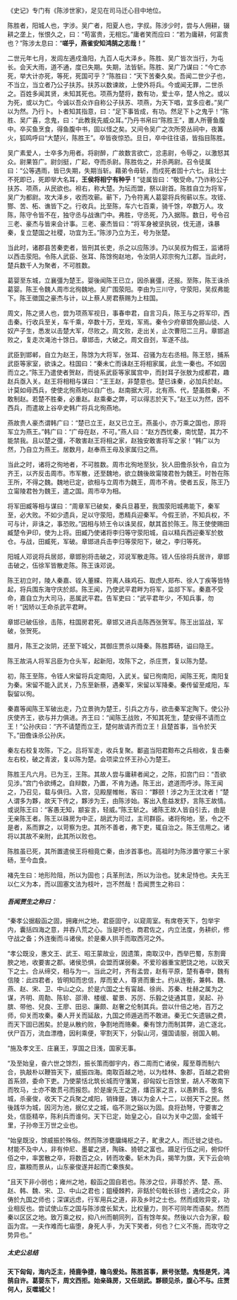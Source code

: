 《史记》专门有《陈涉世家》，足见在司马迁心目中地位。

陈胜者，阳城人也，字涉。吴广者，阳夏人也，字叔。陈涉少时，尝与人佣耕，辍耕之垄上，怅恨久之，曰：“苟富贵，无相忘。”庸者笑而应曰：“若为庸耕，何富贵也？”陈涉太息曰：“**嗟乎，燕雀安知鸿鹄之志哉！**”

二世元年七月，发闾左適戍渔阳，九百人屯大泽乡。陈胜、吴广皆次当行，为屯长。会天大雨，道不通，度已失期。失期，法皆斩。陈胜、吴广乃谋曰：“今亡亦死，举大计亦死，等死，死国可乎？”陈胜曰：“天下苦秦久矣。吾闻二世少子也，不当立，当立者乃公子扶苏。扶苏以数谏故，上使外将兵。今或闻无罪，二世杀之。百姓多闻其贤，未知其死也。项燕为楚将，数有功，爱士卒，楚人怜之。或以为死，或以为亡。今诚以吾众诈自称公子扶苏、项燕，为天下唱，宜多应者。”吴广以为然。乃行卜。卜者知其指意，曰：“足下事皆成，有功。然足下卜之鬼乎！”陈胜、吴广喜，念鬼，曰：“此教我先威众耳。”乃丹书帛曰“陈胜王”，置人所罾鱼腹中。卒买鱼烹食，得鱼腹中书，固以怪之矣。又间令吴广之次所旁丛祠中，夜篝火，狐鸣呼曰“大楚兴，陈胜王”。卒皆夜惊恐。旦日，卒中往往语，皆指目陈胜。

吴广素爱人，士卒多为用者。将尉醉，广故数言欲亡，忿恚尉，令辱之，以激怒其众。尉果笞广。尉剑挺，广起，夺而杀尉。陈胜佐之，并杀两尉。召令徒属曰：“公等遇雨，皆已失期，失期当斩。藉弟令毋斩，而戍死者固十六七。且壮士不死即已，死即举大名耳，**王侯将相宁有种乎！**”徒属皆曰：“敬受命。”乃诈称公子扶苏、项燕，从民欲也。袒右，称大楚。为坛而盟，祭以尉首。陈胜自立为将军，吴广为都尉。攻大泽乡，收而攻蕲。蕲下，乃令符离人葛婴将兵徇蕲以东。攻铚、酂、苦、柘、谯皆下之。行收兵。比至陈，车六七百乘，骑千馀，卒数万人。攻陈，陈守令皆不在，独守丞与战谯门中。弗胜，守丞死，乃入据陈。数日，号令召三老、豪杰与皆来会计事。三老、豪杰皆曰：“将军身被坚执锐，伐无道，诛暴秦，复立楚国之社稷，功宜为王。”陈涉乃立为王，号为张楚。

当此时，诸郡县苦秦吏者，皆刑其长吏，杀之以应陈涉。乃以吴叔为假王，监诸将以西击荥阳。令陈人武臣、张耳、陈馀徇赵地，令汝阴人邓宗徇九江郡。当此时，楚兵数千人为聚者，不可胜数。

葛婴至东城，立襄彊为楚王。婴後闻陈王已立，因杀襄彊，还报。至陈，陈王诛杀葛婴。陈王令魏人周市北徇魏地。吴广围荥阳。李由为三川守，守荥阳，吴叔弗能下。陈王徵国之豪杰与计，以上蔡人房君蔡赐为上柱国。

周文，陈之贤人也，尝为项燕军视日，事春申君，自言习兵，陈王与之将军印，西击秦。行收兵至关，车千乘，卒数十万，至戏，军焉。秦令少府章邯免郦山徒、人奴产子生，悉发以击楚大军，尽败之。周文败，走出关，止次曹阳二三月。章邯追败之，复走次渑池十馀日。章邯击，大破之。周文自刭，军遂不战。

武臣到邯郸，自立为赵王，陈馀为大将军，张耳、召骚为左右丞相。陈王怒，捕系武臣等家室，欲诛之。柱国曰：“秦未亡而诛赵王将相家属，此生一秦也。不如因而立之。”陈王乃遣使者贺赵，而徙系武臣等家属宫中，而封耳子张敖为成都君，趣赵兵亟入关。赵王将相相与谋曰：“王王赵，非楚意也。楚已诛秦，必加兵於赵。计莫如毋西兵，使使北徇燕地以自广也。赵南据大河，北有燕、代，楚虽胜秦，不敢制赵。若楚不胜秦，必重赵。赵乘秦之弊，可以得志於天下。”赵王以为然，因不西兵，而遣故上谷卒史韩广将兵北徇燕地。

燕故贵人豪杰谓韩广曰：“楚已立王，赵又已立王。燕虽小，亦万乘之国也，原将军立为燕王。”韩广曰：“广母在赵，不可。”燕人曰：“赵方西忧秦，南忧楚，其力不能禁我。且以楚之彊，不敢害赵王将相之家，赵独安敢害将军之家！”韩广以为然，乃自立为燕王。居数月，赵奉燕王母及家属归之燕。

当此之时，诸将之徇地者，不可胜数。周市北徇地至狄，狄人田儋杀狄令，自立为齐王，以齐反击周市。市军散，还至魏地，欲立魏後故甯陵君咎为魏王。时咎在陈王所，不得之魏。魏地已定，欲相与立周市为魏王，周市不肯。使者五反，陈王乃立甯陵君咎为魏王，遣之国。周市卒为相。

将军田臧等相与谋曰：“周章军已破矣，秦兵旦暮至，我围荥阳城弗能下，秦军至，必大败。不如少遗兵，足以守荥阳，悉精兵迎秦军。今假王骄，不知兵权，不可与计，非诛之，事恐败。”因相与矫王令以诛吴叔，献其首於陈王。陈王使使赐田臧楚令尹印，使为上将。田臧乃使诸将李归等守荥阳城，自以精兵西迎秦军於敖仓。与战，田臧死，军破。章邯进兵击李归等荥阳下，破之，李归等死。

阳城人邓说将兵居郯，章邯别将击破之，邓说军散走陈。铚人伍徐将兵居许，章邯击破之，伍徐军皆散走陈。陈王诛邓说。

陈王初立时，陵人秦嘉、铚人董緤、符离人硃鸡石、取虑人郑布、徐人丁疾等皆特起，将兵围东海守庆於郯。陈王闻，乃使武平君畔为将军，监郯下军。秦嘉不受命，嘉自立为大司马，恶属武平君。告军吏曰：“武平君年少，不知兵事，勿听！”因矫以王命杀武平君畔。

章邯已破伍徐，击陈，柱国房君死。章邯又进兵击陈西张贺军。陈王出监战，军破，张贺死。

腊月，陈王之汝阴，还至下城父，其御庄贾杀以降秦。陈胜葬砀，谥曰隐王。

陈王故涓人将军吕臣为仓头军，起新阳，攻陈下之，杀庄贾，复以陈为楚。

初，陈王至陈，令铚人宋留将兵定南阳，入武关。留已徇南阳，闻陈王死，南阳复为秦。宋留不能入武关，乃东至新蔡，遇秦军，宋留以军降秦。秦传留至咸阳，车裂留以徇。

秦嘉等闻陈王军破出走，乃立景驹为楚王，引兵之方与，欲击秦军定陶下。使公孙庆使齐王，欲与并力俱进。齐王曰：“闻陈王战败，不知其死生，楚安得不请而立王！”公孙庆曰：“齐不请楚而立王，楚何故请齐而立王！且楚首事，当令於天下。”田儋诛杀公孙庆。

秦左右校复攻陈，下之。吕将军走，收兵复聚。鄱盗当阳君黥布之兵相收，复击秦左右校，破之青波，复以陈为楚。会项梁立怀王孙心为楚王。

陈胜王凡六月。已为王，王陈。其故人尝与庸耕者闻之，之陈，扣宫门曰：“吾欲见涉。”宫门令欲缚之。自辩数，乃置，不肯为通。陈王出，遮道而呼涉。陈王闻之，乃召见，载与俱归。入宫，见殿屋帷帐，客曰：“夥颐！涉之为王沈沈者！”楚人谓多为夥，故天下传之，夥涉为王，由陈涉始。客出入愈益发舒，言陈王故情。或说陈王曰：“客愚无知，颛妄言，轻威。”陈王斩之。诸陈王故人皆自引去，由是无亲陈王者。陈王以硃房为中正，胡武为司过，主司群臣。诸将徇地，至，令之不是者，系而罪之，以苛察为忠。其所不善者，弗下吏，辄自治之。陈王信用之。诸将以其故不亲附，此其所以败也。

陈胜虽已死，其所置遣侯王将相竟亡秦，由涉首事也。高祖时为陈涉置守冢三十家砀，至今血食。

褚先生曰：地形险阻，所以为固也；兵革刑法，所以为治也。犹未足恃也。夫先王以仁义为本，而以固塞文法为枝叶，岂不然哉！吾闻贾生之称曰：

##### 吾闻贾生之称曰：
“秦孝公据殽函之固，拥雍州之地，君臣固守，以窥周室。有席卷天下，包举宇内，囊括四海之意，并吞八荒之心。当是时也，商君佐之，内立法度，务耕织，修守战之备；外连衡而斗诸侯。於是秦人拱手而取西河之外。

“孝公既没，惠文王、武王、昭王蒙故业，因遗策，南取汉中，西举巴蜀，东割膏腴之地，收要害之郡。诸侯恐惧，会盟而谋弱秦。不爱珍器重宝肥饶之地，以致天下之士。合从缔交，相与为一。当此之时，齐有孟尝，赵有平原，楚有春申，魏有信陵：此四君者，皆明知而忠信，厚而爱人，尊贤而重士。约从连衡，兼韩、魏、燕、赵、宋、卫、中山之众。於是六国之士有甯越、徐尚、苏秦、杜赫之属为之谋，齐明、周勣、陈轸、邵滑、楼缓、翟景、苏厉、乐毅之徒通其意，吴起、孙膑、带他、兒良、王廖、田忌、廉颇、赵奢之伦制其兵。尝以什倍之地，百万之师，仰关而攻秦。秦人开关而延敌，九国之师遁逃而不敢进。秦无亡矢遗镞之费，而天下固已困矣。於是从散约败，争割地而赂秦。秦有馀力而制其弊，追亡逐北，伏尸百万，流血漂橹，因利乘便，宰割天下，分裂山河，彊国请服，弱国入朝。

“施及孝文王、庄襄王，享国之日浅，国家无事。

“及至始皇，奋六世之馀烈，振长策而御宇内，吞二周而亡诸侯，履至尊而制六合，执敲朴以鞭笞天下，威振四海。南取百越之地，以为桂林、象郡，百越之君俯首系颈，委命下吏。乃使蒙恬北筑长城而守籓篱，卻匈奴七百馀里，胡人不敢南下而牧马，士亦不敢贯弓而报怨。於是废先王之道，燔百家之言，以愚黔首。堕名城，杀豪俊，收天下之兵聚之咸阳，销锋鍉，铸以为金人十二，以弱天下之民。然後践华为城，因河为池，据亿丈之城，临不测之谿以为固。良将劲弩，守要害之处，信臣精卒，陈利兵而谁何。天下已定，始皇之心，自以为关中之固，金城千里，子孙帝王万世之业也。

“始皇既没，馀威振於殊俗。然而陈涉甕牖绳枢之子，甿隶之人，而迁徙之徒也。材能不及中人，非有仲尼、墨翟之贤，陶硃、猗顿之富也。蹑足行伍之间，俯仰仟佰之中，率罢散之卒，将数百之众，转而攻秦。斩木为兵，揭竿为旗，天下云会响应，赢粮而景从，山东豪俊遂并起而亡秦族矣。

“且天下非小弱也；雍州之地，殽函之固自若也。陈涉之位，非尊於齐、楚、燕、赵、韩、魏、宋、卫、中山之君也；鉏櫌棘矜，非銛於句戟长铩也；適戍之众，非俦於九国之师也；深谋远虑，行军用兵之道，非及乡时之士也。然而成败异变，功业相反也。尝试使山东之国与陈涉度长絜大，比权量力，则不可同年而语矣。然而秦以区区之地。致万乘之权，抑八州而朝同列，百有馀年矣。然後以六合为家，殽函为宫。一夫作难而七庙堕，身死人手，为天下笑者，何也？仁义不施，而攻守之势异也。”
##### 太史公总结
**天下匈匈，海内乏主，掎鹿争捷，瞻乌爰处。陈胜首事，厥号张楚。鬼怪是凭，鸿鹄自许。葛婴东下，周文西拒。始亲硃房，又任胡武。夥颐见杀，腹心不与。庄贾何人，反噬城父！** 